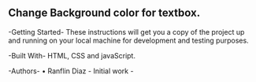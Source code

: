 Change Background color for textbox.
--------------------------------------------

-Getting Started-
These instructions will get you a copy of the project up and running on your local machine for development and testing purposes.

-Built With-
HTML, CSS and javaScript.

-Authors-
•	Ranflin Diaz - Initial work - 
